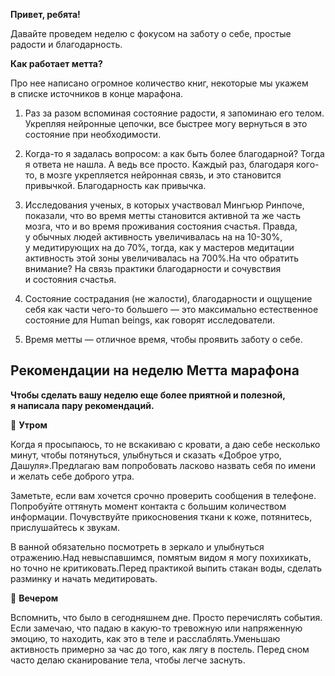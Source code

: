 **Привет, ребята!**

Давайте проведем неделю с фокусом на заботу о себе, простые радости и благодарность.

**Как работает метта?**

Про нее написано огромное количество книг, некоторые мы укажем в списке источников в конце марафона.

1. Раз за разом вспоминая состояние радости, я запоминаю его телом. Укрепляя нейронные цепочки, все быстрее могу вернуться в это состояние при необходимости.
    
2. Когда-то я задалась вопросом: а как быть более благодарной? Тогда я ответа не нашла. А ведь все просто. Каждый раз, благодаря кого-то, в мозге укрепляется нейронная связь, и это становится привычкой. Благодарность как привычка.
    
3. Исследования ученых, в которых участвовал Мингьюр Ринпоче, показали, что во время метты становится активной та же часть мозга, что и во время проживания состояния счастья. Правда, у обычных людей активность увеличивалась на на 10-30%, у медитирующих на до 70%, тогда, как у мастеров медитации активность этой зоны увеличивалась на 700%.На что обратить внимание? На связь практики благодарности и сочувствия и состояния счастья.
    
4. Состояние сострадания (не жалости), благодарности и ощущение себя как части чего-то большего — это максимально естественное состояние для Human beings, как говорят исследователи.
    
5. Время метты — отличное время, чтобы проявить заботу о себе.

## Рекомендации на неделю Метта марафона

**Чтобы сделать вашу неделю еще более приятной и полезной, я написала пару рекомендаций.**

🌝 **Утром**

Когда я просыпаюсь, то не вскакиваю с кровати, а даю себе несколько минут, чтобы потянуться, улыбнуться и сказать «Доброе утро, Дашуля».Предлагаю вам попробовать ласково назвать себя по имени и желать себе доброго утра.

Заметьте, если вам хочется срочно проверить сообщения в телефоне. Попробуйте оттянуть момент контакта с большим количеством информации. Почувствуйте прикосновения ткани к коже, потянитесь, прислушайтесь к звукам.

В ванной обязательно посмотреть в зеркало и улыбнуться отражению.Над невыспавшимся, помятым видом я могу похихикать, но точно не критиковать.Перед практикой выпить стакан воды, сделать разминку и начать медитировать.

🌚 **Вечером**

Вспомнить, что было в сегодняшнем дне. Просто перечислять события. Если замечаю, что падаю в какую-то тревожную или напряженную эмоцию, то находить, как это в теле и расслаблять.Уменьшаю активность примерно за час до того, как лягу в постель. Перед сном часто делаю сканирование тела, чтобы легче заснуть.